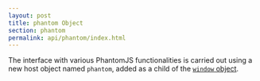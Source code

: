 ```yaml
---
layout: post
title: phantom Object
section: phantom
permalink: api/phantom/index.html
---
```


The interface with various PhantomJS functionalities is carried out using a new host object named `phantom`, added as a child of the [`window` object](https://developer.mozilla.org/en/DOM/window).
